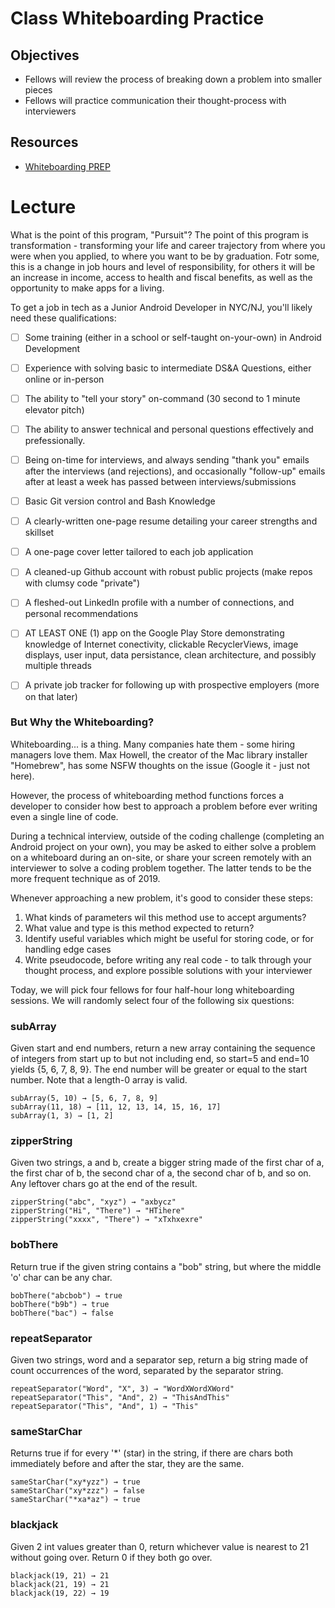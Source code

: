 # Class Whiteboarding Practice

## Objectives
* Fellows will review the process of breaking down a problem into smaller pieces
* Fellows will practice communication their thought-process with interviewers

## Resources
* [Whiteboarding PREP](https://medium.freecodecamp.org/before-you-code-remember-to-prep-for-your-coding-interview-2ccfb58147db)

# Lecture

What is the point of this program, "Pursuit"? The point of this program is transformation - transforming your life and career trajectory from where you were when you applied, to where you want to be by graduation. Fotr some, this is a change in job hours and level of responsibility, for others it will be an increase in income, access to health and fiscal benefits, as well as the opportunity to make apps for a living.

To get a job in tech as a Junior Android Developer in NYC/NJ, you'll likely need these qualifications:

- [ ] Some training (either in a school or self-taught on-your-own) in Android Development
- [ ] Experience with solving basic to intermediate DS&A Questions, either online or in-person
- [ ] The ability to "tell your story" on-command (30 second to 1 minute elevator pitch)
- [ ] The ability to answer technical and personal questions effectively and prefessionally.
- [ ] Being on-time for interviews, and always sending "thank you" emails after the interviews (and rejections), and occasionally "follow-up" emails after at least a week has passed between interviews/submissions
- [ ] Basic Git version control and Bash Knowledge
- [ ] A clearly-written one-page resume detailing your career strengths and skillset
- [ ] A one-page cover letter tailored to each job application
- [ ] A cleaned-up Github account with robust public projects (make repos with clumsy code "private")
- [ ] A fleshed-out LinkedIn profile with a number of connections, and personal recommendations
- [ ] AT LEAST ONE (1) app on the Google Play Store demonstrating knowledge of Internet conectivity, clickable RecyclerViews, image displays, user input, data persistance, clean architecture, and possibly multiple threads
- [ ] A private job tracker for following up with prospective employers (more on that later)


### But Why the Whiteboarding?

Whiteboarding... is a thing. Many companies hate them - some hiring managers love them. Max Howell, the creator of the Mac library installer "Homebrew", has some NSFW thoughts on the issue (Google it - just not here).

However, the process of whiteboarding method functions forces a developer to consider how best to approach a problem before ever writing even a single line of code. 

During a technical interview, outside of the coding challenge (completing an Android project on your own), you may be asked to either solve a problem on a whiteboard during an on-site, or share your screen remotely with an interviewer to solve a coding problem together. The latter tends to be the more frequent technique as of 2019.

Whenever approaching a new problem, it's good to consider these steps:

1. What kinds of parameters wil this method use to accept arguments?
1. What value and type is this method expected to return?
1. Identify useful variables which might be useful for storing code, or for handling edge cases
1. Write pseudocode, before writing any real code - to talk through your thought process, and explore possible solutions with your interviewer

Today, we will pick four fellows for four half-hour long whiteboarding sessions. We will randomly select four of the following six questions:

### subArray

Given start and end numbers, return a new array containing the sequence of integers from start up to but not including end, so start=5 and end=10 yields {5, 6, 7, 8, 9}. The end number will be greater or equal to the start number. Note that a length-0 array is valid.

```
subArray(5, 10) → [5, 6, 7, 8, 9]
subArray(11, 18) → [11, 12, 13, 14, 15, 16, 17]
subArray(1, 3) → [1, 2]
```

### zipperString

Given two strings, a and b, create a bigger string made of the first char of a, the first char of b, the second char of a, the second char of b, and so on. Any leftover chars go at the end of the result.

```
zipperString("abc", "xyz") → "axbycz"
zipperString("Hi", "There") → "HTihere"
zipperString("xxxx", "There") → "xTxhxexre"
```

### bobThere

Return true if the given string contains a "bob" string, but where the middle 'o' char can be any char.

```
bobThere("abcbob") → true
bobThere("b9b") → true
bobThere("bac") → false
```

### repeatSeparator 

Given two strings, word and a separator sep, return a big string made of count occurrences of the word, separated by the separator string.

```
repeatSeparator("Word", "X", 3) → "WordXWordXWord"
repeatSeparator("This", "And", 2) → "ThisAndThis"
repeatSeparator("This", "And", 1) → "This"
```

### sameStarChar

Returns true if for every '*' (star) in the string, if there are chars both immediately before and after the star, they are the same.

```
sameStarChar("xy*yzz") → true
sameStarChar("xy*zzz") → false
sameStarChar("*xa*az") → true
```

### blackjack

Given 2 int values greater than 0, return whichever value is nearest to 21 without going over. Return 0 if they both go over.

```
blackjack(19, 21) → 21
blackjack(21, 19) → 21
blackjack(19, 22) → 19
```
